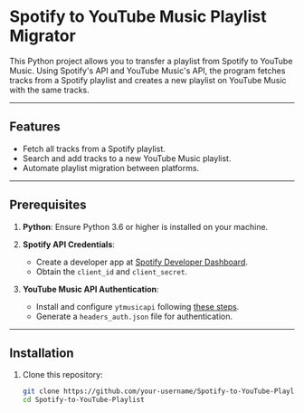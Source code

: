 # Spotify to YouTube Music Playlist Migrator

This Python project allows you to transfer a playlist from Spotify to YouTube Music. Using Spotify's API and YouTube Music's API, the program fetches tracks from a Spotify playlist and creates a new playlist on YouTube Music with the same tracks.

---

## Features

- Fetch all tracks from a Spotify playlist.
- Search and add tracks to a new YouTube Music playlist.
- Automate playlist migration between platforms.

---

## Prerequisites

1. **Python**: Ensure Python 3.6 or higher is installed on your machine.
2. **Spotify API Credentials**:
   - Create a developer app at [Spotify Developer Dashboard](https://developer.spotify.com/dashboard/).
   - Obtain the `client_id` and `client_secret`.

3. **YouTube Music API Authentication**:
   - Install and configure `ytmusicapi` following [these steps](https://ytmusicapi.readthedocs.io/en/latest/setup.html).
   - Generate a `headers_auth.json` file for authentication.

---

## Installation

1. Clone this repository:
   ```bash
   git clone https://github.com/your-username/Spotify-to-YouTube-Playlist.git
   cd Spotify-to-YouTube-Playlist
